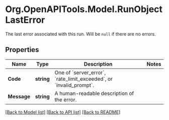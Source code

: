 # Org.OpenAPITools.Model.RunObjectLastError
The last error associated with this run. Will be `null` if there are no errors.

## Properties

Name | Type | Description | Notes
------------ | ------------- | ------------- | -------------
**Code** | **string** | One of &#x60;server_error&#x60;, &#x60;rate_limit_exceeded&#x60;, or &#x60;invalid_prompt&#x60;. | 
**Message** | **string** | A human-readable description of the error. | 

[[Back to Model list]](../README.md#documentation-for-models) [[Back to API list]](../README.md#documentation-for-api-endpoints) [[Back to README]](../README.md)

